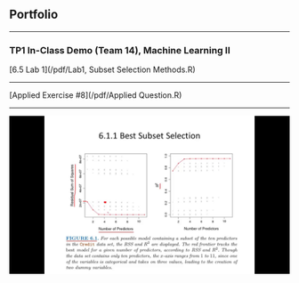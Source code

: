 ## Portfolio

---

### TP1 In-Class Demo (Team 14), Machine Learning II 

[6.5 Lab 1](/pdf/Lab1, Subset Selection Methods.R)

---
[Applied Exercise #8](/pdf/Applied Question.R)

---
<img src="images/subsetpic.jpg?raw=true"/>



